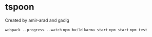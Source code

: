 # tspoon
Created by amir-arad and gadig



`webpack --progress --watch`
`npm build`
`karma start`
`npm start`
`npm test`
